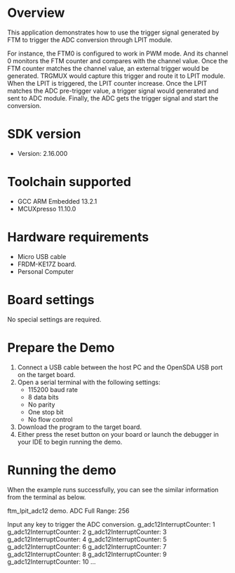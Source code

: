 Overview
========

This application demonstrates how to use the trigger signal generated by FTM to trigger the ADC
conversion through LPIT module.

For instance, the FTM0 is configured to work in PWM mode. And its channel 0 monitors the FTM counter
and compares with the channel value. Once the FTM counter matches the channel value, an external
trigger would be generated. TRGMUX would capture this trigger and route it to LPIT module. When the
LPIT is triggered, the LPIT counter increase. Once the LPIT matches the ADC pre-trigger value, a trigger
signal would generated and sent to ADC module. Finally, the ADC gets the trigger signal and start the
conversion.


SDK version
===========
- Version: 2.16.000

Toolchain supported
===================
- GCC ARM Embedded  13.2.1
- MCUXpresso  11.10.0

Hardware requirements
=====================
- Micro USB cable
- FRDM-KE17Z board.
- Personal Computer

Board settings
==============
No special settings are required.

Prepare the Demo
================
1.  Connect a USB cable between the host PC and the OpenSDA USB port on the target board.
2.  Open a serial terminal with the following settings:
    - 115200 baud rate
    - 8 data bits
    - No parity
    - One stop bit
    - No flow control
3.  Download the program to the target board.
4.  Either press the reset button on your board or launch the debugger in your IDE to begin running the demo.

Running the demo
================
When the example runs successfully, you can see the similar information from the terminal as below.

ftm_lpit_adc12 demo.
ADC Full Range: 256

Input any key to trigger the ADC conversion.
g_adc12InterruptCounter: 1
g_adc12InterruptCounter: 2
g_adc12InterruptCounter: 3
g_adc12InterruptCounter: 4
g_adc12InterruptCounter: 5
g_adc12InterruptCounter: 6
g_adc12InterruptCounter: 7
g_adc12InterruptCounter: 8
g_adc12InterruptCounter: 9
g_adc12InterruptCounter: 10
...
